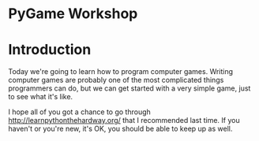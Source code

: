 PyGame Workshop
============================

# Introduction

Today we're going to learn how to program computer games.  Writing computer games are probably one of
the most complicated things programmers can do, but we can get started with a very simple game, just
to see what it's like.

I hope all of you got a chance to go through http://learnpythonthehardway.org/ that I recommended last time.
If you haven't or you're new, it's OK, you should be able to keep up as well.
